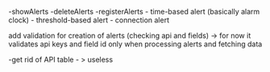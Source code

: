 -showAlerts
-deleteAlerts
-registerAlerts
    - time-based alert (basically alarm clock)
    - threshold-based alert
    - connection alert

add validation for creation of alerts (checking api and fields) -> for now it validates api keys and field id only when processing alerts and fetching data

-get rid of API table - > useless
